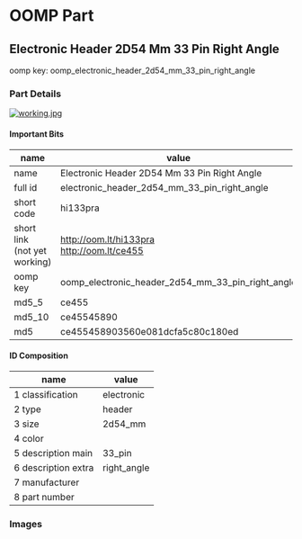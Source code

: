 # OOMP Part  
## Electronic Header 2D54 Mm 33 Pin Right Angle  
  
oomp key: oomp_electronic_header_2d54_mm_33_pin_right_angle  
  
### Part Details  
  
[![working.jpg](working_600.jpg)](working.jpg)  
  
#### Important Bits  
| name | value | 
| --- | --- | 
| name | Electronic Header 2D54 Mm 33 Pin Right Angle | 
| full id | electronic_header_2d54_mm_33_pin_right_angle | 
| short code | hi133pra | 
| short link<br>(not yet working) | http://oom.lt/hi133pra<br>http://oom.lt/ce455 | 
| oomp key | oomp_electronic_header_2d54_mm_33_pin_right_angle | 
| md5_5 | ce455 | 
| md5_10 | ce45545890 | 
| md5 | ce455458903560e081dcfa5c80c180ed | 
#### ID Composition  
| name | value | 
| --- | --- | 
| 1 classification | electronic | 
| 2 type | header | 
| 3 size | 2d54_mm | 
| 4 color |  | 
| 5 description main | 33_pin | 
| 6 description extra | right_angle | 
| 7 manufacturer |  | 
| 8 part number |  | 
### Images  
